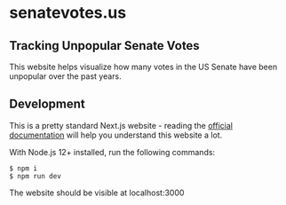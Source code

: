 # senatevotes.us

## Tracking Unpopular Senate Votes

This website helps visualize how many votes in the US Senate have been unpopular over the past years.

## Development

This is a pretty standard Next.js website - reading the [official documentation](https://nextjs.org/docs/getting-started) will help you understand this website a lot.

With Node.js 12+ installed, run the following commands:

    $ npm i
    $ npm run dev
  
 The website should be visible at localhost:3000
